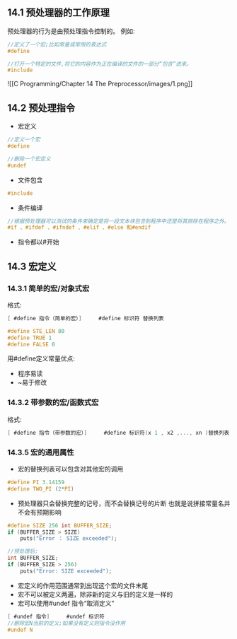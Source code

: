 ## 14.1 预处理器的工作原理
预处理器的行为是由预处理指令控制的。
例如:
```c
//定义了一个宏;比如常量或常用的表达式
#define

//打开一个特定的文件,将它的内容作为正在编译的文件的一部分“包含”进来。
#include
```
![[C Programming/Chapter 14 The Preprocessor/images/1.png]]


## 14.2 预处理指令
- 宏定义
```c
//定义一个宏
#define

//删除一个宏定义
#undef 
```
- 文件包含
```c
#include
```
- 条件编译
```c
//根据预处理器可以测试的条件来确定是将一段文本块包含到程序中还是将其排除在程序之外。
#if 、#ifdef 、#ifndef 、#elif 、#else 和#endif
```

- 指令都以#开始

## 14.3 宏定义
### 14.3.1 简单的宏/对象式宏
格式:
```c
[ #define 指令（简单的宏）] 　　 #define 标识符 替换列表

#define STE_LEN 80 
#define TRUE 1 
#define FALSE 0
```

用#define定义常量优点:
- 程序易读
- ~易于修改

### 14.3.2 带参数的宏/函数式宏
格式:
```c
[ #define 指令（带参数的宏）] 　　 #define 标识符(x 1 , x2 ,..., xn )替换列表 
```

### 14.3.5 宏的通用属性
- 宏的替换列表可以包含对其他宏的调用
```c
#define PI 3.14159 
#define TWO_PI (2*PI)
```

- 预处理器只会替换完整的记号，而不会替换记号的片断
也就是说拼接常量名并不会有预期影响
```c
#define SIZE 256 int BUFFER_SIZE; 
if (BUFFER_SIZE > SIZE) 
	puts("Error ： SIZE exceeded");

//预处理后:
int BUFFER_SIZE; 
if (BUFFER_SIZE > 256) 
	puts("Error: SIZE exceeded");

```

- 宏定义的作用范围通常到出现这个宏的文件末尾
- 宏不可以被定义两遍，除非新的定义与旧的定义是一样的
- 宏可以使用#undef 指令“取消定义”
```c
[ #undef 指令] 　　 #undef 标识符
//删除宏N当前的定义;如果没有定义则指令没作用
#undef N
```